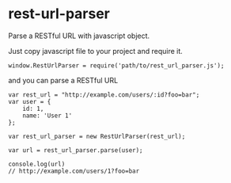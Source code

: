 # rest-url-parser
Parse a RESTful URL with javascript object.

Just copy javascript file to your project and require it.

`window.RestUrlParser = require('path/to/rest_url_parser.js');`

and you can parse a RESTful URL

```
var rest_url = "http://example.com/users/:id?foo=bar";
var user = {
    id: 1,
    name: 'User 1'
};

var rest_url_parser = new RestUrlParser(rest_url);

var url = rest_url_parser.parse(user);

console.log(url)
// http://example.com/users/1?foo=bar
```
